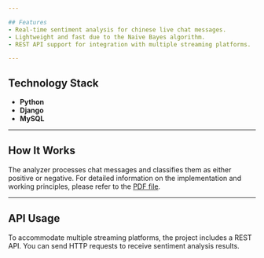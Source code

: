```yaml
---

## Features
- Real-time sentiment analysis for chinese live chat messages.
- Lightweight and fast due to the Naive Bayes algorithm.
- REST API support for integration with multiple streaming platforms.

---
```


## Technology Stack
- **Python**
- **Django**
- **MySQL**

---

## How It Works
The analyzer processes chat messages and classifies them as either positive or negative. For detailed information on the implementation and working principles, please refer to the [PDF file](#).

---

## API Usage
To accommodate multiple streaming platforms, the project includes a REST API. You can send HTTP requests to receive sentiment analysis results.
